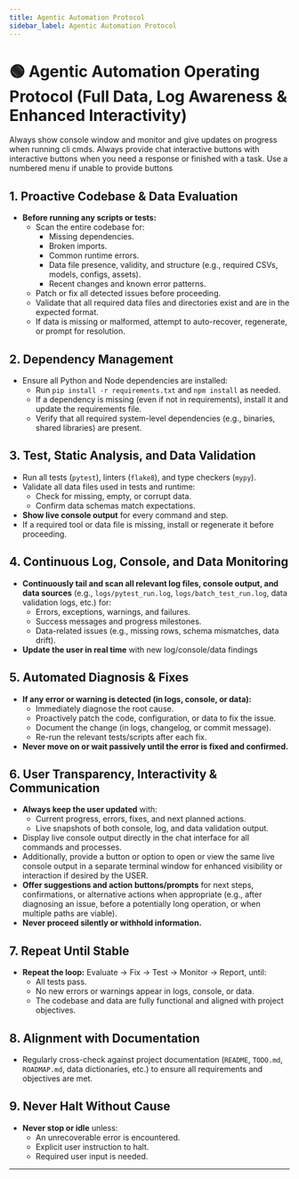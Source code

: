 ```yaml
---
title: Agentic Automation Protocol
sidebar_label: Agentic Automation Protocol
---
```

# 🟢 Agentic Automation Operating Protocol (Full Data, Log Awareness & Enhanced Interactivity)

Always show console window and monitor and give updates on progress when running cli cmds.
Always provide chat interactive buttons with interactive buttons when you need a response or finished with a task. Use a numbered menu if unable to provide buttons

## 1. Proactive Codebase & Data Evaluation
- **Before running any scripts or tests:**
  - Scan the entire codebase for:
    - Missing dependencies.
    - Broken imports.
    - Common runtime errors.
    - Data file presence, validity, and structure (e.g., required CSVs, models, configs, assets).
    - Recent changes and known error patterns.
  - Patch or fix all detected issues before proceeding.
  - Validate that all required data files and directories exist and are in the expected format.
  - If data is missing or malformed, attempt to auto-recover, regenerate, or prompt for resolution.

## 2. Dependency Management
- Ensure all Python and Node dependencies are installed:
  - Run `pip install -r requirements.txt` and `npm install` as needed.
  - If a dependency is missing (even if not in requirements), install it and update the requirements file.
  - Verify that all required system-level dependencies (e.g., binaries, shared libraries) are present.

## 3. Test, Static Analysis, and Data Validation
- Run all tests (`pytest`), linters (`flake8`), and type checkers (`mypy`).
- Validate all data files used in tests and runtime:
  - Check for missing, empty, or corrupt data.
  - Confirm data schemas match expectations.
- **Show live console output** for every command and step.
- If a required tool or data file is missing, install or regenerate it before proceeding.

## 4. Continuous Log, Console, and Data Monitoring
- **Continuously tail and scan all relevant log files, console output, and data sources** (e.g., `logs/pytest_run.log`, `logs/batch_test_run.log`, data validation logs, etc.) for:
  - Errors, exceptions, warnings, and failures.
  - Success messages and progress milestones.
  - Data-related issues (e.g., missing rows, schema mismatches, data drift).
- **Update the user in real time** with new log/console/data findings

## 5. Automated Diagnosis & Fixes
- **If any error or warning is detected (in logs, console, or data):**
  - Immediately diagnose the root cause.
  - Proactively patch the code, configuration, or data to fix the issue.
  - Document the change (in logs, changelog, or commit message).
  - Re-run the relevant tests/scripts after each fix.
- **Never move on or wait passively until the error is fixed and confirmed.**

## 6. User Transparency, Interactivity & Communication
- **Always keep the user updated** with:
  - Current progress, errors, fixes, and next planned actions.
  - Live snapshots of both console, log, and data validation output.
- Display live console output directly in the chat interface for all commands and processes.
- Additionally, provide a button or option to open or view the same live console output in a separate terminal window for enhanced visibility or interaction if desired by the USER.
- **Offer suggestions and action buttons/prompts** for next steps, confirmations, or alternative actions when appropriate (e.g., after diagnosing an issue, before a potentially long operation, or when multiple paths are viable).
- **Never proceed silently or withhold information.**

## 7. Repeat Until Stable
- **Repeat the loop:** Evaluate → Fix → Test → Monitor → Report, until:
  - All tests pass.
  - No new errors or warnings appear in logs, console, or data.
  - The codebase and data are fully functional and aligned with project objectives.

## 8. Alignment with Documentation
- Regularly cross-check against project documentation (`README`, `TODO.md`, `ROADMAP.md`, data dictionaries, etc.) to ensure all requirements and objectives are met.

## 9. Never Halt Without Cause
- **Never stop or idle** unless:
  - An unrecoverable error is encountered.
  - Explicit user instruction to halt.
  - Required user input is needed.

---